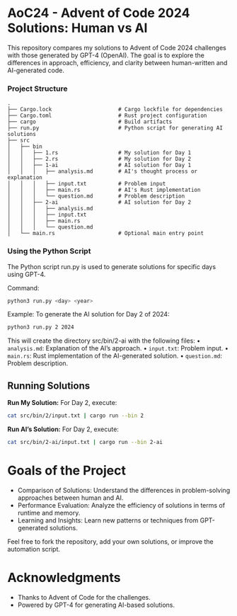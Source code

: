 # AoC24 - Advent of Code 2024 Solutions: Human vs AI

This repository compares my solutions to Advent of Code 2024 challenges with those generated by GPT-4 (OpenAI). The goal is to explore the differences in approach, efficiency, and clarity between human-written and AI-generated code.

### Project Structure

```
.
├── Cargo.lock                     # Cargo lockfile for dependencies
├── Cargo.toml                     # Rust project configuration
├── cargo                          # Build artifacts
├── run.py                         # Python script for generating AI solutions
├── src
│   ├── bin
│   │   ├── 1.rs                   # My solution for Day 1
│   │   ├── 2.rs                   # My solution for Day 2
│   │   ├── 1-ai                   # AI solution for Day 1
│   │   │   ├── analysis.md        # AI's thought process or explanation
│   │   │   ├── input.txt          # Problem input
│   │   │   ├── main.rs            # AI's Rust implementation
│   │   │   └── question.md        # Problem description
│   │   ├── 2-ai                   # AI solution for Day 2
│   │   │   ├── analysis.md
│   │   │   ├── input.txt
│   │   │   ├── main.rs
│   │   │   └── question.md
│   └── main.rs                    # Optional main entry point
```

### Using the Python Script

The Python script run.py is used to generate solutions for specific days using GPT-4.

Command:
```bash
python3 run.py <day> <year>
```

Example: To generate the AI solution for Day 2 of 2024:
```bash
python3 run.py 2 2024
```

This will create the directory src/bin/2-ai with the following files:
	•	`analysis.md`: Explanation of the AI’s approach.
	•	`input.txt`: Problem input.
	•	`main.rs`: Rust implementation of the AI-generated solution.
	•	`question.md`: Problem description.

## Running Solutions

**Run My Solution:**
For Day 2, execute:

```bash
cat src/bin/2/input.txt | cargo run --bin 2
```

**Run AI’s Solution:**
For Day 2, execute:

```bash
cat src/bin/2-ai/input.txt | cargo run --bin 2-ai
```

# Goals of the Project
- Comparison of Solutions: Understand the differences in problem-solving approaches between human and AI.
- Performance Evaluation: Analyze the efficiency of solutions in terms of runtime and memory.
- Learning and Insights: Learn new patterns or techniques from GPT-generated solutions.

Feel free to fork the repository, add your own solutions, or improve the automation script.

# Acknowledgments
- Thanks to Advent of Code for the challenges.
- Powered by GPT-4 for generating AI-based solutions.
